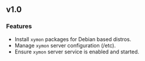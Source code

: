
## v1.0

### Features
* Install `xymon` packages for Debian based distros.
* Manage `xymon` server configuration (/etc).
* Ensure `xymon` server service is enabled and started.
